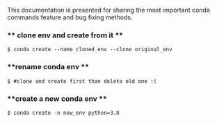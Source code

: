 This documentation is presented for sharing the most important conda commands feature and bug fixing methods.


### ** clone env and create from it **
```shell
$ conda create --name cloned_env --clone original_env 
```

### **rename conda env **
```shell
$ #clone and create first than delete old one :(
```

### **create a new  conda env **
```shell
$ conda create -n new_env python=3.8
```
